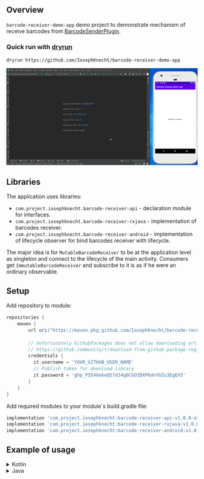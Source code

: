 ## Overview

`barcode-receiver-demo-app` demo project to demonstrate mechanism of receive barcodes
from [BarcodeSenderPlugin](https://github.com/IosephKnecht/barcode-sender-plugin).


### Quick run with [dryrun](https://github.com/cesarferreira/dryrun)
```
dryrun https://github.com/IosephKnecht/barcode-receiver-demo-app
```

![preview](images/preview.gif)

## Libraries

The application uses libraries:

* `com.project.iosephknecht.barcode-receiver-api` - declaration module for interfaces.
* `com.project.iosephknecht.barcode-receiver-rxjava` - implementation of barcodes receiver.
* `com.project.iosephknecht.barcode-receiver-android` - implementation of lifecycle observer for bind barcodes receiver
  with lifecycle.

The major idea is for `MutableBarcodeReceiver` to be at the application level as singleton and connect to the lifecycle
of the main activity. Consumers get `ImmutableBarcodeReceiver` and subscribe to it is as if he were an ordinary
observable.

## Setup

Add repository to module:

```groovy
repositories {
    maven {
        url uri("https://maven.pkg.github.com/IosephKnecht/barcode-receiver-demo-app")

        // Unfortunately GithubPackages does not allow downloading artifacts without authorization. 
        // https://github.community/t/download-from-github-package-registry-without-authentication/14407/133
        credentials {
          it.username = 'YOUR_GITHUB_USER_NAME'
          // Publish token for download library
          it.password = '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'
        }
    }
}
```

Add required modules to your module`s build.gradle file:

```groovy
implementation 'com.project.iosephknecht:barcode-receiver-api:v1.0.0-alpha01'
implementation 'com.project.iosephknecht:barcode-receiver-rxjava:v1.0.0-alpha01'
implementation 'com.project.iosephknecht:barcode-receiver-android:v1.0.0-alpha01'
```

## Example of usage

<details>
<summary>Kotlin</summary>

```kotlin
import android.os.Bundle
import androidx.appcompat.app.AppCompatActivity
import com.project.iosephknecht.barcode_receiver_api.MutableBarcodeReceiver
import com.project.iosephknecht.barcode_receiver_android.manageByLifecycle
import com.project.iosephknecht.barcode_receiver_api.barcodes
import com.project.iosephknecht.barcode_receiver_rxjava.RxJavaMutableBarcodeReceiver
import io.reactivex.rxjava3.disposables.CompositeDisposable

class MainActivity : AppCompatActivity() {

    private val barcodeReceiver: MutableBarcodeReceiver = RxJavaMutableBarcodeReceiver()
    private val disposables = CompositeDisposable()

    override fun onCreate(savedInstanceState: Bundle?) {
      // omitted code

      barcodeReceiver.barcodes
        .subscribe {
            // do something
        }
        .let(disposables::add)
      
      barcodeReceiver.manageByLifecycle(BARCODE_INTENT_FILTER_KEY, this)
    }

    override fun onDestroy() {
      disposables.clear()
      super.onDestroy()
    }

    private companion object {
      const val BARCODE_INTENT_FILTER_KEY = "YOUR_APP_ID_RECEIVER_KEY"
    }
}
```

</details>

<details>
<summary>Java</summary>

```java
import android.os.Bundle;
import androidx.annotation.Nullable;
import androidx.appcompat.app.AppCompatActivity;
import com.project.iosephknecht.barcode_receiver_api.MutableBarcodeReceiver;
import io.reactivex.rxjava3.disposables.CompositeDisposable;
import io.reactivex.rxjava3.disposables.Disposable;

import static com.project.iosephknecht.barcode_receiver_api.ExtenstionsKt.getBarcodes;
import static com.project.iosephknecht.barcode_receiver_rxjava.ExtensionsKt.RxJavaMutableBarcodeReceiver;
import static com.project.iosephknecht.barcode_receiver_android.ExtensionsKt.manageByLifecycle;

public class MainActivityLegacy extends AppCompatActivity {

    private static final String BARCODE_INTENT_FILTER_KEY = "YOUR_APP_ID_RECEIVER_KEY";
    
    private final MutableBarcodeReceiver barcodeReceiver = RxJavaMutableBarcodeReceiver();
    private final CompositeDisposable disposables = new CompositeDisposable();

    @Override
    protected void onCreate(@Nullable Bundle savedInstanceState) {
        super.onCreate(savedInstanceState);

        // omitted code
        Disposable disposable = getBarcodes(barcodeReceiver)
                .subscribe((barcode) -> {
                    // do something
                });

        disposables.add(disposable);
        
        manageByLifecycle(barcodeReceiver, BARCODE_INTENT_FILTER_KEY, this);
    }

    @Override
    protected void onDestroy() {
        disposables.clear();
        super.onDestroy();
    }
}

```

</details>